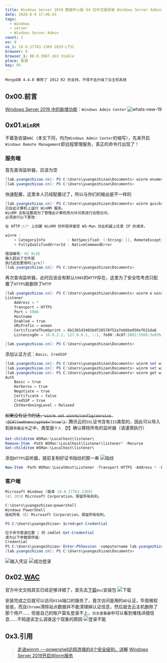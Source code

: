 ```yaml
---
title: Windows Server 2019 数据中心版 64 位中文版安装 Windows Server Admin
date: 2020-8-9 17:46:43
tags:
  - Windows
  - server
  - Windows Server Admin
count: 1
os: 0
os_1: 10.0.17763.1369 2019-LTSC
browser: 0
browser_1: 80.0.3987.163 Stable
place: 新家
key: 95
---
```

    MongoDB 4.4.0 移除了 2012 R2 的支持，不得不去升级了云主机系统
<!-- more -->
## 0x00.前言
[Windows Server 2019 中的新增功能](https://docs.microsoft.com/zh-cn/windows-server/get-started-19/whats-new-19)：`Windows Admin Center`
![whats-new-19](https://i1.yuangezhizao.cn/Win-10/20200809175205.jpg!webp)

## 0x01.`WinRM`
不着急安装`WAC`（本文下同，均为`Windows Admin Center`的缩写），先来开启`Windows Remote Management`即远程管理服务，真正的命令行出现了！
### 服务端
首先查询监听器，应该为空
``` powershell
[lab.yuangezhizao.cn]: PS C:\Users\yuangezhizao\Documents> winrm enumerate winrm/config/listener
[lab.yuangezhizao.cn]: PS C:\Users\yuangezhizao\Documents>
```
快速配置，这里本人已经配置过了，所以与你们的输出是不一样的
``` powershell
[lab.yuangezhizao.cn]: PS C:\Users\yuangezhizao\Documents> winrm quickconfig
已在此计算机上运行 WinRM 服务。
WinRM 没有设置成为了管理此计算机而允许对其进行远程访问。
必须进行以下更改:

在 HTTP://* 上创建 WinRM 侦听程序接受 WS-Man 对此机器上任意 IP 的请求。

winrm :
    + CategoryInfo          : NotSpecified: (:String) [], RemoteException
    + FullyQualifiedErrorId : NativeCommandError

错误编号: 62 0x3E
输入超出了文件尾
执行这些更改吗[y/n]?
[lab.yuangezhizao.cn]: PS C:\Users\yuangezhizao\Documents>
```
再次查询监听器，此时应该会有默认`5985`的`HTTP`存在，这里为了安全性考虑只配置了`HTTPS`故删除了`HTTP`
``` powershell
[lab.yuangezhizao.cn]: PS C:\Users\yuangezhizao\Documents> winrm e winrm/config/listener
Listener
    Address = *
    Transport = HTTPS
    Port = 5986
    Hostname
    Enabled = true
    URLPrefix = wsman
    CertificateThumbprint = 6b1365d34016df28578f52a7eb6be956ef631da6
    ListeningOn = 10.0.2.2, 127.0.0.1, ::1, fe80::8c87:5082:5569:3e03%11

[lab.yuangezhizao.cn]: PS C:\Users\yuangezhizao\Documents>
```
添加认证方式：`Basic`、`CredSSP`
``` powershell
[lab.yuangezhizao.cn]: PS C:\Users\yuangezhizao\Documents> winrm set winrm/config/service/auth '@{Basic="true"}'
[lab.yuangezhizao.cn]: PS C:\Users\yuangezhizao\Documents> winrm set winrm/config/service/auth '@{CredSSP="true"}'
[lab.yuangezhizao.cn]: PS C:\Users\yuangezhizao\Documents> winrm get winrm/config/service/auth
Auth
    Basic = true
    Kerberos = true
    Negotiate = true
    Certificate = false
    CredSSP = true
    CbtHardeningLevel = Relaxed
```
~~如果没有证书的话，`winrm set winrm/config/service '@{AllowUnencrypted="true"}'`~~
腾讯云的`SSL`证书含有`IIS`类型的，因此可以导入到`服务器证书`之中，类型是`个人`
【❗】确认移除所有的监听器（请谨慎执行）
``` powershell
Get-childitem WSMan:\Localhost\listener\
Remove-Item -Path WSMan:\Localhost\listener\listener* -Recurse
Get-childitem WSMan:\Localhost\listener\
```
添加`HTTPS`监听器，提前复制好证书指纹的那一串
![指纹](https://i1.yuangezhizao.cn/Win-10/20200809181414.jpg!webp)

``` powershell
New-Item -Path WSMan:\LocalHost\Listener -Transport HTTPS -Address * -Force -CertificateThumbPrint <证书指纹>
```

### 客户端
``` powershell
Microsoft Windows [版本 10.0.17763.1369]
(c) 2018 Microsoft Corporation。保留所有权利。

C:\Users\yuangezhizao>powershell
Windows PowerShell
版权所有 (C) Microsoft Corporation。保留所有权利。

PS C:\Users\yuangezhizao> $cred=get-Credential

位于命令管道位置 1 的 cmdlet Get-Credential
请为以下参数提供值:
Credential
PS C:\Users\yuangezhizao> Enter-PSSession -computername lab.yuangezhizao.cn  -Credential $cred -UseSSL
[lab.yuangezhizao.cn]: PS C:\Users\yuangezhizao\Documents>
```
![输入凭证](https://i1.yuangezhizao.cn/Win-10/20200809181827.jpg!webp)
![成功登录](https://i1.yuangezhizao.cn/Win-10/20200809182000.jpg!webp)

## 0x02.[WAC](https://docs.microsoft.com/zh-cn/windows-server/manage/windows-admin-center/overview)
官方中文文档其实已经足够详细了，首先去[下载](https://www.microsoft.com/en-us/evalcenter/evaluate-windows-admin-center)`msi`安装包
![下载](https://i1.yuangezhizao.cn/Win-10/20200809183003.jpg!webp)

安装完成之后就可以访问`6516`端口的服务了，首次访问是用的`AD`认证，毕竟微软爸爸，而且`Chrome`清除站点数据并不能清理掉认证信息，然后就去云主机删除了那个用户……
但是自己的账户莫名登录不上，`日志查看器`中可以看到堆栈详细信息……不知道该怎么调查这个现象的原因
![登录不能](https://i1.yuangezhizao.cn/Win-10/20200809183239.png!webp)

## 0x3.引用
> [走进winrm ---powershell远程连接的4个安全级别，详解](https://www.cnblogs.com/piapia/p/11897713.html)
[Windows Server 2019开启Winrm服务](https://www.cnblogs.com/hicuiyang/p/11548901.html)
